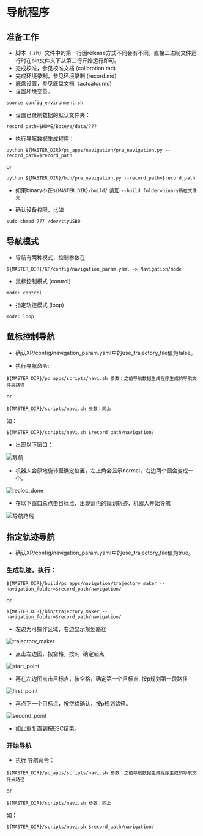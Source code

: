 # 导航程序

## 准备工作

* 脚本（.sh）文件中的第一行因release方式不同会有不同。直接二进制文件运行时在bin文件夹下从第二行开始运行即可。
* 完成校准，参见校准文档 (calibration.md)
* 完成环境录制，参见环境录制 (record.md)
* 底盘设置，参见底盘文档（actuator.md)
* 设置环境变量。

```
source config_environment.sh
```

* 设置已录制数据的默认文件夹：


```
record_path=$HOME/Boteye/data/???
```

* 执行导航数据生成程序：

```
python ${MASTER_DIR}/pc_apps/navigation/pre_navigation.py --record_path=$record_path
```

or
```
python ${MASTER_DIR}/bin/pre_navigation.py --record_path=$record_path
```


* 如果binary不在`${MASTER_DIR}/build/` 请加 `--build_folder=binary所在文件夹`

* 确认设备权限，比如

```
sudo chmod 777 /dev/ttyUSB0
```


## 导航模式

* 导航有两种模式，控制参数在

```
${MASTER_DIR}/XP/config/navigation_param.yaml -> Navigation/mode
```

* 鼠标控制模式 (control)

```
mode: control
```

* 指定轨迹模式 (loop)

```
mode: loop
```

## 鼠标控制导航
* 确认XP/config/navigation_param.yaml中的use_trajectory_file值为false。

* 执行导航命令:
```
${MASTER_DIR}/pc_apps/scripts/navi.sh 参数：之前导航数据生成程序生成的导航文件夹路径
```
or
```
${MASTER_DIR}/scripts/navi.sh 参数：同上
```
如：
```
${MASTER_DIR}/scripts/navi.sh $record_path/navigation/
```
* 出现以下窗口：

![导航](https://image.ibb.co/hfNa1y/Screenshot_from_2018_07_19_16_28_31.png)


* 机器人会原地旋转至确定位置，左上角会显示normal，右边两个圆会变成一个。

![recloc_done](https://image.ibb.co/ecQETd/Screenshot_2018_07_19_16_34_42.png)

* 在以下窗口总点击目标点，出现蓝色的规划轨迹，机器人开始导航

![导航路线](https://image.ibb.co/ngvyod/Screenshot_from_2018_07_19_16_35_29.png)

## 指定轨迹导航
* 确认XP/config/navigation_param.yaml中的use_trajectory_file值为true。
### 生成轨迹，执行：

```
${MASTER_DIR}/build/pc_apps/navigation/trajectory_maker --navigation_folder=$record_path/navigation/
```
or
```
${MASTER_DIR}/bin/trajectory_maker --navigation_folder=$record_path/navigation/
```

  * 左边为可操作区域，右边显示规划路径

![trajectory_maker](https://image.ibb.co/hchB8d/Screenshot_from_2018_07_19_16_52_15.png)


  * 点击左边图，按空格，按p，确定起点

![start_point](https://image.ibb.co/eWAngy/Screenshot_from_2018_07_19_16_52_31.png)

  * 再在左边图点击目标点，按空格，确定第一个目标点, 按p规划第一段路径

![first_point](https://preview.ibb.co/dLnNEJ/Screenshot_from_2018_07_19_16_53_14.png)


  * 再点下一个目标点，按空格确认，按p规划路径。

![second_point](https://image.ibb.co/e6wM8d/Screenshot_from_2018_07_19_16_53_35.png)

  * 如此重复直到按ESC结束。


### 开始导航

* 执行 导航命令：
```
${MASTER_DIR}/pc_apps/scripts/navi.sh 参数：之前导航数据生成程序生成的导航文件夹路径
```
or
```
${MASTER_DIR}/scripts/navi.sh 参数：同上
```
如：
```
${MASTER_DIR}/scripts/navi.sh $record_path/navigation/
```
